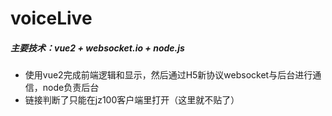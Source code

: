 # voiceLive

##### 主要技术：vue2 + websocket.io + node.js
* 使用vue2完成前端逻辑和显示，然后通过H5新协议websocket与后台进行通信，node负责后台
* 链接判断了只能在jz100客户端里打开（这里就不贴了）
